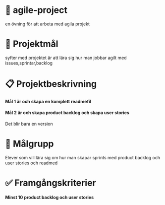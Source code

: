 # 🚶 agile-project
en övning för att arbeta med agila projekt

# 🎯 Projektmål
syfter med projektet är att lära sig hur man jobbar agilt med issues,sprintar,backlog

# 📋 Projektbeskrivning
#### Mål 1 är och skapa en komplett readmefil
#### Mål 2 är och skapa product backlog och skapa user stories

Det blir bara en version

# 👥 Målgrupp
Elever som vill lära sig om hur man skapar sprints med product backlog och user stories och readmed

# ✅ Framgångskriterier
#### Minst 10 product backlog och user stories
